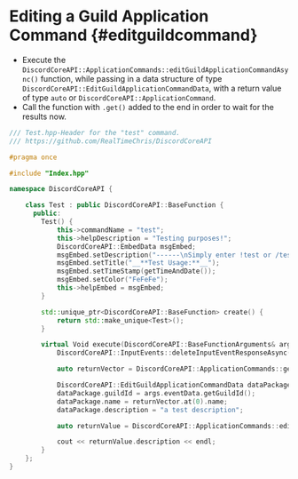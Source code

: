 Editing a Guild Application Command {#editguildcommand}
============
- Execute the `DiscordCoreAPI::ApplicationCommands::editGuildApplicationCommandAsync()` function, while passing in a data structure of type `DiscordCoreAPI::EditGuildApplicationCommandData`, with a return value of type `auto` or `DiscordCoreAPI::ApplicationCommand`.
- Call the function with `.get()` added to the end in order to wait for the results now.

```cpp
/// Test.hpp-Header for the "test" command.
/// https://github.com/RealTimeChris/DiscordCoreAPI

#pragma once

#include "Index.hpp"

namespace DiscordCoreAPI {

	class Test : public DiscordCoreAPI::BaseFunction {
	  public:
		Test() {
			this->commandName = "test";
			this->helpDescription = "Testing purposes!";
			DiscordCoreAPI::EmbedData msgEmbed;
			msgEmbed.setDescription("------\nSimply enter !test or /test!\n------");
			msgEmbed.setTitle("__**Test Usage:**__");
			msgEmbed.setTimeStamp(getTimeAndDate());
			msgEmbed.setColor("FeFeFe");
			this->helpEmbed = msgEmbed;
		}

		std::unique_ptr<DiscordCoreAPI::BaseFunction> create() {
			return std::make_unique<Test>();
		}

		virtual Void execute(DiscordCoreAPI::BaseFunctionArguments& args) {
			DiscordCoreAPI::InputEvents::deleteInputEventResponseAsync(args.eventData);

			auto returnVector = DiscordCoreAPI::ApplicationCommands::getGuildApplicationCommandsAsync({.guildId = args.eventData.getGuildId()}).get();

			DiscordCoreAPI::EditGuildApplicationCommandData dataPackage;
			dataPackage.guildId = args.eventData.getGuildId();
			dataPackage.name = returnVector.at(0).name;
			dataPackage.description = "a test description";

			auto returnValue = DiscordCoreAPI::ApplicationCommands::editGuildApplicationCommandAsync(dataPackage).get();

			cout << returnValue.description << endl;
		}
	};
}
```